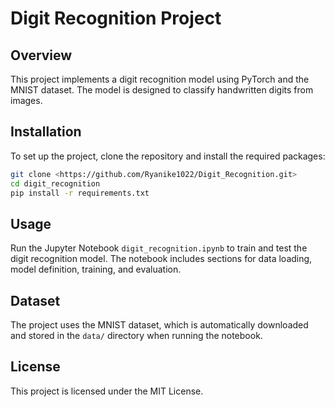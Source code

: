 # Digit Recognition Project

## Overview
This project implements a digit recognition model using PyTorch and the MNIST dataset. The model is designed to classify handwritten digits from images.

## Installation
To set up the project, clone the repository and install the required packages:

```bash
git clone <https://github.com/Ryanike1022/Digit_Recognition.git>
cd digit_recognition
pip install -r requirements.txt
```

## Usage
Run the Jupyter Notebook `digit_recognition.ipynb` to train and test the digit recognition model. The notebook includes sections for data loading, model definition, training, and evaluation.

## Dataset
The project uses the MNIST dataset, which is automatically downloaded and stored in the `data/` directory when running the notebook.

## License
This project is licensed under the MIT License.
